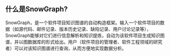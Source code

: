 ## 什么是SnowGraph?

SnowGraph，是一个软件项目知识图谱的自动构造框架。输入一个软件项目的数据（如源代码、邮件记录、版本历史记录、缺陷记录、用户讨论记录等），SnowGraph能够对它们进行信息解析和知识提炼，自动为该软件项目生成知识图谱，并以图数据库的形式给出。用户（软件项目的管理者、软件工程领域的研究者）可以对该知识图谱进行查询，从而方便地实现数据分析。
